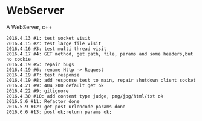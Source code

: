 # WebServer
A WebServer, c++


    2016.4.13 #1: test socket visit
    2016.4.15 #2: test large file visit
    2016.4.16 #3: test multi thread visit
    2016.4.17 #4: GET method, get path, file, params and some headers,but no cookie
    2016.4.19 #5: repair bugs
    2016.4.19 #6: rename Http -> Request
    2016.4.19 #7: test response
    2016.4.19 #8: add response test to main, repair shutdown client socket
    2016.4.21 #9: 404 200 default get ok
    2016.4.22 #9: gitignore
    2016.4.30 #10: add content type judge, png/jpg/html/txt ok
    2016.5.6 #11: Refactor done
    2016.5.9 #12: get post urlencode params done
    2016.6.6 #13: post ok;return params ok;
